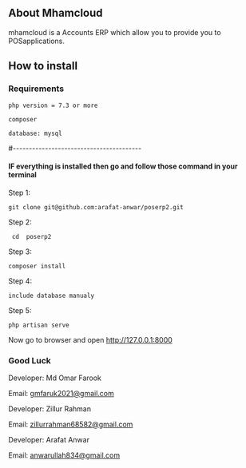 ## About Mhamcloud

mhamcloud is a Accounts ERP which allow you to provide you to POSapplications.

## How to install

### Requirements 
`` php version = 7.3 or more ``

`` composer ``

`` database: mysql ``



#----------------------------------------
#### IF everything is installed then go and follow those command in your terminal


Step 1:

`` git clone git@github.com:arafat-anwar/poserp2.git ``

Step 2:

`` cd  poserp2``

Step 3:

`` composer install ``

Step 4:

`` include database manualy ``

Step 5:

`` php artisan serve ``

Now go to browser and open http://127.0.0.1:8000

### Good Luck

Developer: Md Omar Farook

Email: gmfaruk2021@gmail.com

Developer: Zillur Rahman

Email: zillurrahman68582@gmail.com

Developer: Arafat Anwar

Email: anwarullah834@gmail.com

